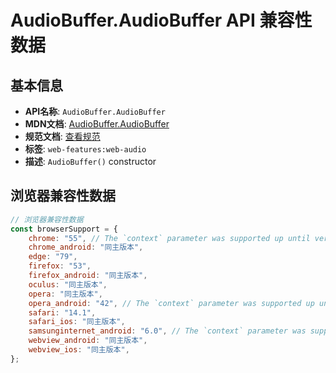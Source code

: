 # AudioBuffer.AudioBuffer API 兼容性数据

## 基本信息

- **API名称**: `AudioBuffer.AudioBuffer`
- **MDN文档**: [AudioBuffer.AudioBuffer](https://developer.mozilla.org/docs/Web/API/AudioBuffer/AudioBuffer)
- **规范文档**: [查看规范](https://webaudio.github.io/web-audio-api/#dom-audiobuffer-audiobuffer)
- **标签**: `web-features:web-audio`
- **描述**: `AudioBuffer()` constructor

## 浏览器兼容性数据

```javascript
// 浏览器兼容性数据
const browserSupport = {
    chrome: "55", // The `context` parameter was supported up until version 57, but has now been removed.,
    chrome_android: "同主版本",
    edge: "79",
    firefox: "53",
    firefox_android: "同主版本",
    oculus: "同主版本",
    opera: "同主版本",
    opera_android: "42", // The `context` parameter was supported up until version 44, but has now been removed.,
    safari: "14.1",
    safari_ios: "同主版本",
    samsunginternet_android: "6.0", // The `context` parameter was supported up until Samsung Internet 7.0, but has now been removed.,
    webview_android: "同主版本",
    webview_ios: "同主版本",
};

```

